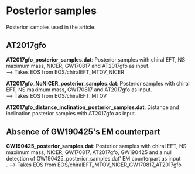 # Posterior samples
Posterior samples used in the article.

## AT2017gfo
**AT2017gfo_posterior_samples.dat**: Posterior samples with chiral EFT, NS maximum mass, NICER, GW170817 and AT2017gfo as input.<br/>
--> Takes EOS from EOS/chiralEFT_MTOV_NICER

**AT2017gfo_NoNICER_posterior_samples.dat**: Posterior samples with chiral EFT, NS maximum mass, GW170817 and AT2017gfo as input.<br/>
--> Takes EOS from EOS/chiralEFT_MTOV

**AT2017gfo_distance_inclination_posterior_samples.dat**: Distance and inclination posterior samples with AT2017gfo as input.<br/>

## Absence of GW190425's EM counterpart
**GW190425_posterior_samples.dat**: Posterior samples with chiral EFT, NS maximum mass, NICER, GW170817, AT2017gfo, GW190425 and a null detection of GW190425_posterior_samples.dat' EM counterpart as input<br/>.
--> Takes EOS from EOS/chiralEFT_MTOV_NICER_GW170817_AT2017gfo
